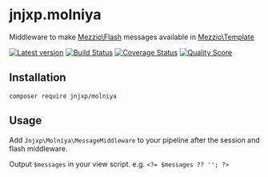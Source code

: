 # jnjxp.molniya
Middleware to make [Mezzio\Flash] messages available in [Mezzio\Template]

[![Latest version][ico-version]][link-packagist]
[![Build Status][ico-travis]][link-travis]
[![Coverage Status][ico-scrutinizer]][link-scrutinizer]
[![Quality Score][ico-code-quality]][link-code-quality]

## Installation
```
composer require jnjxp/molniya
```

## Usage
Add `Jnjxp\Molniya\MessageMiddleware` to your pipeline after the session and
flash middleware.

Output `$messages` in your view script. e.g. `<?= $messages ?? ''; ?>`



[Mezzio\Flash]: https://github.com/mezzio/mezzio-flash
[Mezzio\Template]: https://github.com/mezzio/mezzio-template

[ico-version]: https://img.shields.io/packagist/v/jnjxp/molniya.svg?style=flat-square
[ico-travis]: https://img.shields.io/travis/jnjxp/jnjxp.molniya/master.svg?style=flat-square
[ico-scrutinizer]: https://img.shields.io/scrutinizer/coverage/g/jnjxp/jnjxp.molniya.svg?style=flat-square
[ico-code-quality]: https://img.shields.io/scrutinizer/g/jnjxp/jnjxp.molniya.svg?style=flat-square

[link-packagist]: https://packagist.org/packages/jnjxp/molniya
[link-travis]: https://travis-ci.org/jnjxp/jnjxp.molniya
[link-scrutinizer]: https://scrutinizer-ci.com/g/jnjxp/jnjxp.molniya
[link-code-quality]: https://scrutinizer-ci.com/g/jnjxp/jnjxp.molniya
